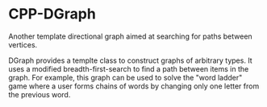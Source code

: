 # CPP-DGraph
Another template directional graph aimed at searching for paths between vertices.

DGraph provides a templte class to construct graphs of arbitrary types. It uses a modified breadth-first-search to find a path between items in the graph. For example, this graph can be used to solve the "word ladder" game where a user forms chains of words by changing only one letter from the previous word.
